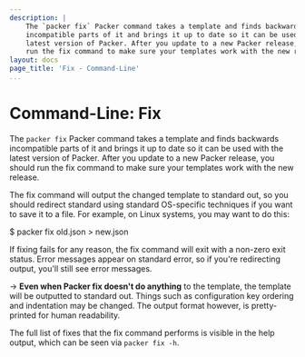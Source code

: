 ```yaml
---
description: |
    The `packer fix` Packer command takes a template and finds backwards
    incompatible parts of it and brings it up to date so it can be used with the
    latest version of Packer. After you update to a new Packer release, you should
    run the fix command to make sure your templates work with the new release.
layout: docs
page_title: 'Fix - Command-Line'
...
```


# Command-Line: Fix

The `packer fix` Packer command takes a template and finds backwards
incompatible parts of it and brings it up to date so it can be used with the
latest version of Packer. After you update to a new Packer release, you should
run the fix command to make sure your templates work with the new release.

The fix command will output the changed template to standard out, so you should
redirect standard using standard OS-specific techniques if you want to save it
to a file. For example, on Linux systems, you may want to do this:

  $ packer fix old.json > new.json

If fixing fails for any reason, the fix command will exit with a non-zero exit
status. Error messages appear on standard error, so if you're redirecting
output, you'll still see error messages.

-&gt; **Even when Packer fix doesn't do anything** to the template, the template
will be outputted to standard out. Things such as configuration key ordering and
indentation may be changed. The output format however, is pretty-printed for
human readability.

The full list of fixes that the fix command performs is visible in the help
output, which can be seen via `packer fix -h`.
